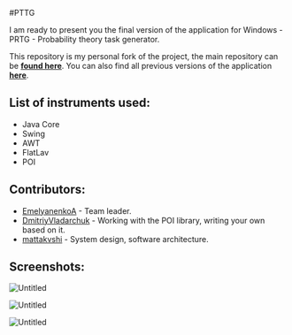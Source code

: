 #PTTG

I am ready to present you the final version of the application for Windows - PRTG - Probability theory task generator.

This repository is my personal fork of the project, the main repository can be **[found here](https://github.com/EmelyanenkoA/Probability-theory-task-generator)**. You can also find all previous versions of the application **[here](https://github.com/EmelyanenkoA/Probability-theory-task-generator/releases)**.

## List of instruments used:

- Java Core
- Swing
- AWT
- FlatLav
- POI

## Contributors:

- [EmelyanenkoA](https://github.com/EmelyanenkoA) - Team leader.
- [DmitriyVladarchuk](https://github.com/DmitriyVladarchuk) - Working with the POI library, writing your own based on it.
- [mattakvshi](https://github.com/mattakvshi) - System design, software architecture.

## Screenshots:

![Untitled](https://s3-us-west-2.amazonaws.com/secure.notion-static.com/03c2b2fe-e1de-43ca-a623-f4828048fc84/Untitled.png)

![Untitled](https://s3-us-west-2.amazonaws.com/secure.notion-static.com/5fde6b89-332e-4091-8d5c-b65bcfbef360/Untitled.png)

![Untitled](https://s3-us-west-2.amazonaws.com/secure.notion-static.com/7642f2af-8b36-4d75-b781-0b51257278e9/Untitled.png)
